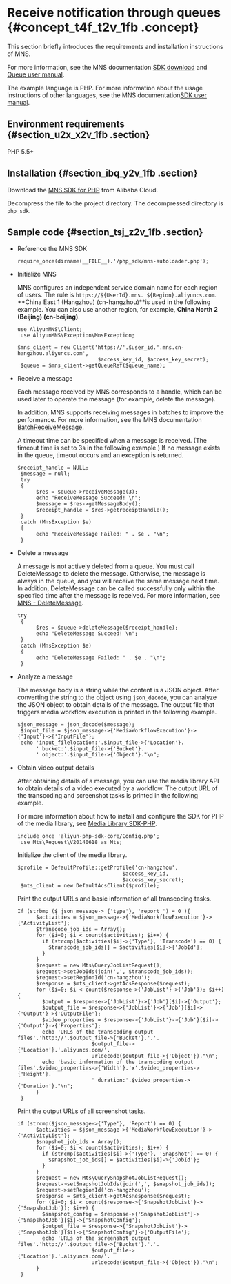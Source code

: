 # Receive notification through queues {#concept_t4f_t2v_1fb .concept}

This section briefly introduces the requirements and installation instructions of MNS.

For more information, see the MNS documentation [SDK download](https://help.aliyun.com/document_detail/32381.html) and [Queue user manual](https://help.aliyun.com/document_detail/32398.html).

The example language is PHP. For more information about the usage instructions of other languages, see the MNS documentation[SDK user manual](https://help.aliyun.com/document_detail/27508.html).

## Environment requirements {#section_u2x_x2v_1fb .section}

PHP 5.5+

## Installation {#section_ibq_y2v_1fb .section}

Download the [MNS SDK for PHP](http://docs-aliyun.cn-hangzhou.oss.aliyun-inc.com/assets/attach/32381/cn_zh/1466061136857/aliyun-mns-php-sdk-1.3.1.zip) from Alibaba Cloud.

Decompress the file to the project directory. The decompressed directory is `php_sdk`.

## Sample code {#section_tsj_z2v_1fb .section}

-   Reference the MNS SDK

    ```
    require_once(dirname(__FILE__).'/php_sdk/mns-autoloader.php');
    ```

-   Initialize MNS

    MNS configures an independent service domain name for each region of users. The rule is `https://${UserId}.mns. ${Region}.aliyuncs.com`. **China East 1 \(Hangzhou\) \(cn-hangzhou\)**is used in the following example. You can also use another region, for example, **China North 2 \(Beijing\) \(cn-beijing\)**.

    ```
    use AliyunMNS\Client;
     use AliyunMNS\Exception\MnsException;
    ```

    ```
    $mns_client = new Client('https://'.$user_id.'.mns.cn-hangzhou.aliyuncs.com',
                              $access_key_id, $access_key_secret);
     $queue = $mns_client->getQueueRef($queue_name);
    ```

-   Receive a message

    Each message received by MNS corresponds to a handle, which can be used later to operate the message \(for example, delete the message\).

    In addition, MNS supports receiving messages in batches to improve the performance. For more information, see the MNS documentation [BatchReceiveMessage](https://help.aliyun.com/document_detail/35137.html).

    A timeout time can be specified when a message is received. \(The timeout time is set to 3s in the following example.\) If no message exists in the queue, timeout occurs and an exception is returned.

    ```
    $receipt_handle = NULL;
     $message = null;
     try
     {
          $res = $queue->receiveMessage(3);
          echo "ReceiveMessage Succeed! \n";
          $message = $res->getMessageBody();
          $receipt_handle = $res->getreceiptHandle();
     }
     catch (MnsException $e)
     {
          echo "ReceiveMessage Failed: " . $e . "\n";
     }
    ```

-   Delete a message

    A message is not actively deleted from a queue. You must call DeleteMessage to delete the message. Otherwise, the message is always in the queue, and you will receive the same message next time. In addition, DeleteMessage can be called successfully only within the specified time after the message is received. For more information, see [MNS - DeleteMessage](https://help.aliyun.com/document_detail/35138.html).

    ```
    try
     {
          $res = $queue->deleteMessage($receipt_handle);
          echo "DeleteMessage Succeed! \n";
     }
     catch (MnsException $e)
     {
          echo "DeleteMessage Failed: " . $e . "\n";
     }
    ```

-   Analyze a message

    The message body is a string while the content is a JSON object. After converting the string to the object using `json_decode`, you can analyze the JSON object to obtain details of the message. The output file that triggers media workflow execution is printed in the following example.

    ```
    $json_message = json_decode($message);
     $input_file = $json_message->{'MediaWorkflowExecution'}->{'Input'}->{'InputFile'};
     echo 'input_filelocation:'.$input_file->{'Location'}.
          ' bucket:'.$input_file->{'Bucket'}.
          ' object:'.$input_file->{'Object'}."\n";
    ```

-   Obtain video output details

    After obtaining details of a message, you can use the media library API to obtain details of a video executed by a workflow. The output URL of the transcoding and screenshot tasks is printed in the following example.

    For more information about how to install and configure the SDK for PHP of the media library, see [Media Library SDK-PHP](https://help.aliyun.com/document_detail/44592.html).

    ```
    include_once 'aliyun-php-sdk-core/Config.php';
     use Mts\Request\V20140618 as Mts;
    ```

    Initialize the client of the media library.

    ```
    $profile = DefaultProfile::getProfile('cn-hangzhou',
                                      $access_key_id,
                                      $access_key_secret);
     $mts_client = new DefaultAcsClient($profile);
    ```

    Print the output URLs and basic information of all transcoding tasks.

    ```
    If (strbmp ($ json_message-> {'type'}, 'report ') = 0 ){
          $activities = $json_message->{'MediaWorkflowExecution'}->{'ActivityList'};
          $transcode_job_ids = Array();
          for ($i=0; $i < count($activities); $i++) {
            if (strcmp($activities[$i]->{'Type'}, 'Transcode') == 0) {
              $transcode_job_ids[] = $activities[$i]->{'JobId'};
            }
          }
          $request = new Mts\QueryJobListRequest();
          $request->setJobIds(join(',', $transcode_job_ids));
          $request->setRegionId('cn-hangzhou');
          $response = $mts_client->getAcsResponse($request);
          for ($i=0; $i < count($response->{'JobList'}->{'Job'}); $i++) {
            $output = $response->{'JobList'}->{'Job'}[$i]->{'Output'};
            $output_file = $response->{'JobList'}->{'Job'}[$i]->{'Output'}->{'OutputFile'};
            $video_properties = $response->{'JobList'}->{'Job'}[$i]->{'Output'}->{'Properties'};
            echo 'URLs of the transcoding output files'.'http://'.$output_file->{'Bucket'}.'.'.
                            $output_file->{'Location'}.'.aliyuncs.com/'.
                            urldecode($output_file->{'Object'})."\n";
            echo 'basic information of the transcoding output files'.$video_properties->{'Width'}.'x'.$video_properties->{'Height'}.
                            ' duration:'.$video_properties->{'Duration'}."\n";
          }
     }
    ```

    Print the output URLs of all screenshot tasks.

    ```
    if (strcmp($json_message->{'Type'}, 'Report') == 0) {
          $activities = $json_message->{'MediaWorkflowExecution'}->{'ActivityList'};
          $snapshot_job_ids = Array();
          for ($i=0; $i < count($activities); $i++) {
            if (strcmp($activities[$i]->{'Type'}, 'Snapshot') == 0) {
              $snapshot_job_ids[] = $activities[$i]->{'JobId'};
            }
          }
          $request = new Mts\QuerySnapshotJobListRequest();
          $request->setSnapshotJobIds(join(',', $snapshot_job_ids));
          $request->setRegionId('cn-hangzhou');
          $response = $mts_client->getAcsResponse($request);
          for ($i=0; $i < count($response->{'SnapshotJobList'}->{'SnapshotJob'}); $i++) {
            $snapshot_config = $response->{'SnapshotJobList'}->{'SnapshotJob'}[$i]->{'SnapshotConfig'};
            $output_file = $response->{'SnapshotJobList'}->{'SnapshotJob'}[$i]->{'SnapshotConfig'}->{'OutputFile'};
            echo 'URLs of the screenshot output files'.'http://'.$output_file->{'Bucket'}.'.'.
                            $output_file->{'Location'}.'.aliyuncs.com/'.
                            urldecode($output_file->{'Object'})."\n";
          }
     }
    ```


